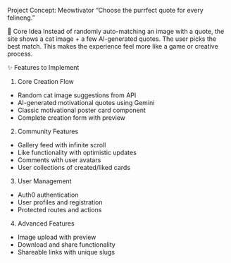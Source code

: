 Project Concept: Meowtivator
“Choose the purrfect quote for every felineng.”

🧠 Core Idea
Instead of randomly auto-matching an image with a quote, the site shows a cat image + a few AI-generated quotes. The user picks the best match. This makes the experience feel more like a game or creative process.

✨ Features to Implement

1. Core Creation Flow
- Random cat image suggestions from API
- AI-generated motivational quotes using Gemini
- Classic motivational poster card component
- Complete creation form with preview

2. Community Features
- Gallery feed with infinite scroll
- Like functionality with optimistic updates
- Comments with user avatars
- User collections of created/liked cards

3. User Management
- Auth0 authentication
- User profiles and registration
- Protected routes and actions

4. Advanced Features
- Image upload with preview
- Download and share functionality
- Shareable links with unique slugs